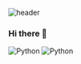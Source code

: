 ![header](https://capsule-render.vercel.app/api?type=waving&color=9fd3c7&text=SuwonYang%20%20&height=200&fontColor=142d4c)

### Hi there 👋
<img alt="Python" src ="https://img.shields.io/badge/JavaScript-#F7DF1E.svg?&style=for-the-badge&logo=JavaScript&logoColor=F7DF1E"/>
<img alt="Python" src ="https://img.shields.io/badge/Python-3776AB.svg?&style=for-the-badge&logo=Python&logoColor=white"/>
<!--
**ysw7939/ysw7939** is a ✨ _special_ ✨ repository because its `README.md` (this file) appears on your GitHub profile.

Here are some ideas to get you started:

- 🔭 I’m currently working on ...
- 🌱 I’m currently learning ...
- 👯 I’m looking to collaborate on ...
- 🤔 I’m looking for help with ...
- 💬 Ask me about ...
- 📫 How to reach me: ...
- 😄 Pronouns: ...
- ⚡ Fun fact: ...
-->
![header](https://capsule-render.vercel.app/api?type=waving&color=9fd3c7&height=200&section=footer)
